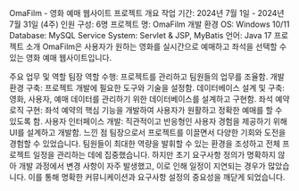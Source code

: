 OmaFilm - 영화 예매 웹사이트
프로젝트 개요
작업 기간: 2024년 7월 1일 - 2024년 7월 31일 (4주)
인원 구성: 6명
프로젝트 명: OmaFilm
개발 환경
OS: Windows 10/11
Database: MySQL
Service System: Servlet & JSP, MyBatis
언어: Java 17
프로젝트 소개
OmaFilm은 사용자가 원하는 영화를 실시간으로 예매하고 좌석을 선택할 수 있는 영화 예매 웹사이트입니다.

주요 업무 및 역할
팀장 역할 수행: 프로젝트를 관리하고 팀원들의 업무를 조율함.
개발 환경 구축: 프로젝트 개발에 필요한 도구와 기술을 설정함.
데이터베이스 설계 및 구축: 영화, 사용자, 예매 데이터를 관리하기 위한 데이터베이스를 설계하고 구현함.
좌석 예약 로직 구현: 좌석 예약의 핵심 기능을 개발하여 사용자가 원활하고 정확한 예매를 할 수 있도록 함.
사용자 인터페이스 개발: 직관적이고 반응형인 사용자 경험을 제공하기 위해 UI를 설계하고 개발함.
느낀 점
팀장으로서 프로젝트를 이끌면서 다양한 기회와 도전을 경험할 수 있었습니다. 팀원들이 최대한 역량을 발휘할 수 있는 환경을 조성하고 전체 프로젝트 일정을 관리하는 데에 집중했습니다. 하지만 초기 요구사항 정의가 명확하지 않아 개발 과정에서 변경 사항이 자주 발생했고, 이로 인해 일정이 지연되는 경우가 많았습니다. 이를 통해 명확한 커뮤니케이션과 요구사항 설정의 중요성을 깨닫게 되었습니다.
